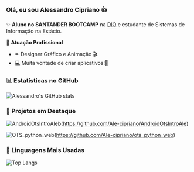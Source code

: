 ### Olá, eu sou Alessandro Cipriano 👍

✨ **Aluno no SANTANDER BOOTCAMP** na [DIO](https://dio.me) e estudante de Sistemas de Informação na Estácio.

🏢 **Atuação Profissional**
- ✒ Designer Gráfico e Animação 🎬.
- 💻 Muita vontade de criar aplicativos!📱

### 📊 Estatísticas no GitHub

![Alessandro's GitHub stats](https://github-readme-stats.vercel.app/api?username=Ale-cipriano&show_icons=true&theme=dracula)


### 📌 Projetos em Destaque


![AndroidOtsIntroAleb](https://github.com/Ale-cipriano/ots_python_web)(https://github.com/Ale-cipriano/AndroidOtsIntroAle)


![OTS_python_web](https://github.com/Ale-cipriano/ots_python_web)(https://github.com/Ale-cipriano/ots_python_web)




### 🚀 Linguagens Mais Usadas

![Top Langs](https://github-readme-stats.vercel.app/api/top-langs/?username=Ale-cipriano&layout=compact)
